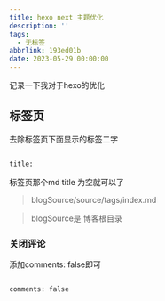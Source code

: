 ```yaml
---
title: hexo next 主题优化
description: ''
tags:
  - 无标签
abbrlink: 193ed01b
date: 2023-05-29 00:00:00
---
```



记录一下我对于hexo的优化



<!-- more -->



## 标签页



去除标签页下面显示的标签二字



```html

title: 

```



标签页那个md title 为空就可以了



> blogSource/source/tags/index.md

>

> blogSource是 博客根目录



### 关闭评论



添加comments: false即可



```html

comments: false

```






